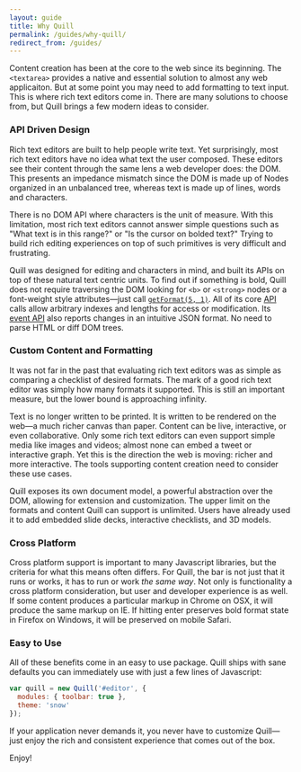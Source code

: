 ```yaml
---
layout: guide
title: Why Quill
permalink: /guides/why-quill/
redirect_from: /guides/
---
```


Content creation has been at the core to the web since its beginning. The `<textarea>` provides a native and essential solution to almost any web applicaiton. But at some point you may need to add formatting to text input. This is where rich text editors come in. There are many solutions to choose from, but Quill brings a few modern ideas to consider.


### API Driven Design

Rich text editors are built to help people write text. Yet surprisingly, most rich text editors have no idea what text the user composed. These editors see their content through the same lens a web developer does: the DOM. This presents an impedance mismatch since the DOM is made up of Nodes organized in an unbalanced tree, whereas text is made up of lines, words and characters.

There is no DOM API where characters is the unit of measure. With this limitation, most rich text editors cannot answer simple questions such as "What text is in this range?" or "Is the cursor on bolded text?" Trying to build rich editing experiences on top of such primitives is very difficult and frustrating.

Quill was designed for editing and characters in mind, and built its APIs on top of these natural text centric units. To find out if something is bold, Quill does not require traversing the DOM looking for `<b>` or `<strong>` nodes or a font-weight style attributes&mdash;just call [`getFormat(5, 1)`](/docs/api/#getformat). All of its core [API](/docs/api/) calls allow arbitrary indexes and lengths for access or modification. Its [event API](/docs/api/#events) also reports changes in an intuitive JSON format. No need to parse HTML or diff DOM trees.


### Custom Content and Formatting

It was not far in the past that evaluating rich text editors was as simple as comparing a checklist of desired formats. The mark of a good rich text editor was simply how many formats it supported. This is still an important measure, but the lower bound is approaching infinity.

Text is no longer written to be printed. It is written to be rendered on the web&mdash;a much richer canvas than paper. Content can be live, interactive, or even collaborative. Only some rich text editors can even support simple media like images and videos; almost none can embed a tweet or interactive graph. Yet this is the direction the web is moving: richer and more interactive. The tools supporting content creation need to consider these use cases.

Quill exposes its own document model, a powerful abstraction over the DOM, allowing for extension and customization. The upper limit on the formats and content Quill can support is unlimited. Users have already used it to add embedded slide decks, interactive checklists, and 3D models.


### Cross Platform

Cross platform support is important to many Javascript libraries, but the criteria for what this means often differs. For Quill, the bar is not just that it runs or works, it has to run or work *the same way*. Not only is functionality a cross platform consideration, but user and developer experience is as well. If some content produces a particular markup in Chrome on OSX, it will produce the same markup on IE. If hitting enter preserves bold format state in Firefox on Windows, it will be preserved on mobile Safari.


### Easy to Use

All of these benefits come in an easy to use package. Quill ships with sane defaults you can immediately use with just a few lines of Javascript:

```js
var quill = new Quill('#editor', {
  modules: { toolbar: true },
  theme: 'snow'
});
```

If your application never demands it, you never have to customize Quill&mdash;just enjoy the rich and consistent experience that comes out of the box.

Enjoy!
